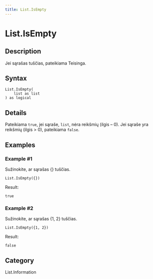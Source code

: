 ```yaml
---
title: List.IsEmpty
---
```


# List.IsEmpty


## Description

Jei sąrašas tuščias, pateikiama Teisinga.


## Syntax

```powerquery
List.IsEmpty(
    list as list
) as logical
```


## Details

Pateikiama <code>true</code>, jei sąraše, <code>list</code>, nėra reikšmių (ilgis – 0). Jei sąraše yra reikšmių (ilgis > 0), pateikiama <code>false</code>.


## Examples

### Example #1 
Sužinokite, ar sąrašas \{} tuščias.
```powerquery
List.IsEmpty({})
```

Result: 
```powerquery
true
```


### Example #2 
Sužinokite, ar sąrašas \{1, 2} tuščias.
```powerquery
List.IsEmpty({1, 2})
```

Result: 
```powerquery
false
```




## Category
List.Information
